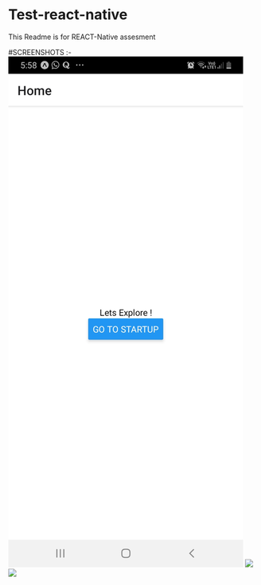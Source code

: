 # Test-react-native
This Readme is for REACT-Native assesment

#SCREENSHOTS :-
<img src="https://github.com/harshshaw/Test-react-native/blob/master/home-native.jpeg"> 
<img src="https://github.com/ankithans/isdb-startups/blob/main/mockups/give-rating.jpg">
<img src="https://github.com/ankithans/isdb-startups/blob/main/mockups/create-startup.jpg">
